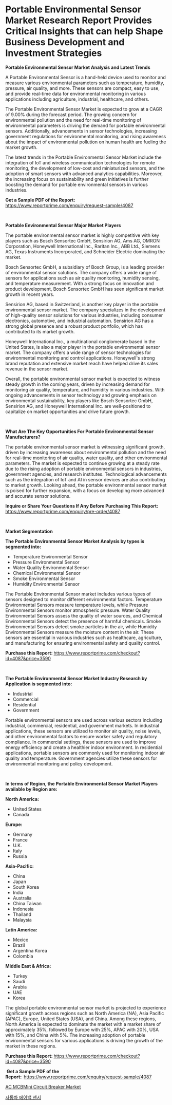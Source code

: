 <p><h1>Portable Environmental Sensor Market Research Report Provides Critical Insights that can help Shape Business Development and Investment Strategies</h1></p><p><strong>Portable Environmental Sensor Market Analysis and Latest Trends</strong></p>
<p><p>A Portable Environmental Sensor is a hand-held device used to monitor and measure various environmental parameters such as temperature, humidity, pressure, air quality, and more. These sensors are compact, easy to use, and provide real-time data for environmental monitoring in various applications including agriculture, industrial, healthcare, and others.</p><p>The Portable Environmental Sensor Market is expected to grow at a CAGR of 9.00% during the forecast period. The growing concern for environmental pollution and the need for real-time monitoring of environmental parameters is driving the demand for portable environmental sensors. Additionally, advancements in sensor technologies, increasing government regulations for environmental monitoring, and rising awareness about the impact of environmental pollution on human health are fueling the market growth.</p><p>The latest trends in the Portable Environmental Sensor Market include the integration of IoT and wireless communication technologies for remote monitoring, the development of low-cost and miniaturized sensors, and the adoption of smart sensors with advanced analytics capabilities. Moreover, the increasing focus on sustainability and green initiatives is further boosting the demand for portable environmental sensors in various industries.</p></p>
<p><strong>Get a Sample PDF of the Report:&nbsp;</strong> <a href="https://www.reportprime.com/enquiry/request-sample/4087">https://www.reportprime.com/enquiry/request-sample/4087</a></p>
<p>&nbsp;</p>
<p><strong>Portable Environmental Sensor Major Market Players</strong></p>
<p><p>The portable environmental sensor market is highly competitive with key players such as Bosch Sensortec GmbH, Sensirion AG, Ams AG, OMRON Corporation, Honeywell International Inc., Raritan Inc., ABB Ltd., Siemens AG, Texas Instruments Incorporated, and Schneider Electric dominating the market.</p><p>Bosch Sensortec GmbH, a subsidiary of Bosch Group, is a leading provider of environmental sensor solutions. The company offers a wide range of sensors for applications such as air quality monitoring, humidity sensing, and temperature measurement. With a strong focus on innovation and product development, Bosch Sensortec GmbH has seen significant market growth in recent years.</p><p>Sensirion AG, based in Switzerland, is another key player in the portable environmental sensor market. The company specializes in the development of high-quality sensor solutions for various industries, including consumer electronics, automotive, and industrial automation. Sensirion AG has a strong global presence and a robust product portfolio, which has contributed to its market growth.</p><p>Honeywell International Inc., a multinational conglomerate based in the United States, is also a major player in the portable environmental sensor market. The company offers a wide range of sensor technologies for environmental monitoring and control applications. Honeywell's strong brand reputation and extensive market reach have helped drive its sales revenue in the sensor market.</p><p>Overall, the portable environmental sensor market is expected to witness steady growth in the coming years, driven by increasing demand for monitoring air quality, temperature, and humidity in various industries. With ongoing advancements in sensor technology and growing emphasis on environmental sustainability, key players like Bosch Sensortec GmbH, Sensirion AG, and Honeywell International Inc. are well-positioned to capitalize on market opportunities and drive future growth.</p></p>
<p>&nbsp;</p>
<p><strong>What Are The Key Opportunities For Portable Environmental Sensor Manufacturers?</strong></p>
<p><p>The portable environmental sensor market is witnessing significant growth, driven by increasing awareness about environmental pollution and the need for real-time monitoring of air quality, water quality, and other environmental parameters. The market is expected to continue growing at a steady rate due to the rising adoption of portable environmental sensors in industries, government agencies, and research institutes. Technological advancements such as the integration of IoT and AI in sensor devices are also contributing to market growth. Looking ahead, the portable environmental sensor market is poised for further expansion, with a focus on developing more advanced and accurate sensor solutions.</p></p>
<p><strong>Inquire or Share Your Questions If Any Before Purchasing This Report:</strong> <a href="https://www.reportprime.com/enquiry/pre-order/4087">https://www.reportprime.com/enquiry/pre-order/4087</a></p>
<p>&nbsp;</p>
<p><strong>Market Segmentation</strong></p>
<p><strong>The Portable Environmental Sensor Market Analysis by types is segmented into:</strong></p>
<p><ul><li>Temperature Environmental Sensor</li><li>Pressure Environmental Sensor</li><li>Water Quality Environmental Sensor</li><li>Chemical Environmental Sensor</li><li>Smoke Environmental Sensor</li><li>Humidity Environmental Sensor</li></ul></p>
<p><p>The Portable Environmental Sensor market includes various types of sensors designed to monitor different environmental factors. Temperature Environmental Sensors measure temperature levels, while Pressure Environmental Sensors monitor atmospheric pressure. Water Quality Environmental Sensors assess the quality of water sources, and Chemical Environmental Sensors detect the presence of harmful chemicals. Smoke Environmental Sensors detect smoke particles in the air, while Humidity Environmental Sensors measure the moisture content in the air. These sensors are essential in various industries such as healthcare, agriculture, and manufacturing for ensuring environmental safety and quality control.</p></p>
<p><strong>Purchase this Report:&nbsp;</strong><a href="https://www.reportprime.com/checkout?id=4087&price=3590">https://www.reportprime.com/checkout?id=4087&price=3590</a></p>
<p>&nbsp;</p>
<p><strong>The Portable Environmental Sensor Market Industry Research by Application is segmented into:</strong></p>
<p><ul><li>Industrial</li><li>Commercial</li><li>Residential</li><li>Government</li></ul></p>
<p><p>Portable environmental sensors are used across various sectors including industrial, commercial, residential, and government markets. In industrial applications, these sensors are utilized to monitor air quality, noise levels, and other environmental factors to ensure worker safety and regulatory compliance. In commercial settings, these sensors are used to improve energy efficiency and create a healthier indoor environment. In residential applications, portable sensors are commonly used for monitoring indoor air quality and temperature. Government agencies utilize these sensors for environmental monitoring and policy development.</p></p>
<p>&nbsp;</p>
<p><strong>In terms of Region, the Portable Environmental Sensor Market Players available by Region are:</strong></p>
<p>
    <p> <strong> North America: </strong>
        <ul>
            <li>United States</li>
            <li>Canada</li>
        </ul>
        </p> 
    <p> <strong> Europe: </strong>
        <ul>
            <li>Germany</li>
            <li>France</li>
            <li>U.K.</li>
            <li>Italy</li>
            <li>Russia</li>
        </ul>
        </p> 
    <p> <strong> Asia-Pacific: </strong>
        <ul>
            <li>China</li>
            <li>Japan</li>
            <li>South Korea</li>
            <li>India</li>
            <li>Australia</li>
            <li>China Taiwan</li>
            <li>Indonesia</li>
            <li>Thailand</li>
            <li>Malaysia</li>
        </ul>
        </p> 
    <p> <strong> Latin America: </strong>
        <ul>
            <li>Mexico</li>
            <li>Brazil</li>
            <li>Argentina Korea</li>
            <li>Colombia</li>
        </ul>
        </p> 
    <p> <strong> Middle East & Africa: </strong>
        <ul>
            <li>Turkey</li>
            <li>Saudi</li>
            <li>Arabia</li>
            <li>UAE</li>
            <li>Korea</li>
        </ul>
    </p>
    </p>
<p><p>The global portable environmental sensor market is projected to experience significant growth across regions such as North America (NA), Asia Pacific (APAC), Europe, United States (USA), and China. Among these regions, North America is expected to dominate the market with a market share of approximately 35%, followed by Europe with 25%, APAC with 20%, USA with 15%, and China with 5%. The increasing adoption of portable environmental sensors for various applications is driving the growth of the market in these regions.</p></p>
<p><strong>Purchase this Report: </strong><a href="https://www.reportprime.com/checkout?id=4087&price=3590">https://www.reportprime.com/checkout?id=4087&price=3590</a></p>
<p>&nbsp;<strong>Get a Sample PDF of the Report:&nbsp;&nbsp;</strong><a href="https://www.reportprime.com/enquiry/request-sample/4087">https://www.reportprime.com/enquiry/request-sample/4087</a></p>
<p><strong></strong></p>
<p><p><a href="https://github.com/FassouRP/Market-Research-Report-List-3/blob/main/ac-mcbmini-circuit-breaker-market.md">AC MCBMini Circuit Breaker Market</a></p><p><a href="https://medium.com/@raymondietrich7892023/%EC%9E%90%EB%8F%99%EC%B0%A8-%EC%97%90%EC%96%B4%EB%B0%B1-%EC%84%BC%EC%84%9C-%EC%8B%9C%EC%9E%A5-%EB%8F%99%ED%96%A5-%EB%B0%8F-%EC%8B%9C%EC%9E%A5-%EB%B6%84%EC%84%9D%EC%9D%80-2024%EB%85%84%EB%B6%80%ED%84%B0-2031%EB%85%84%EA%B9%8C%EC%A7%80-%EC%98%88%EC%83%81%EB%90%A9%EB%8B%88%EB%8B%A4-7a3f35147994">자동차 에어백 센서</a></p></p>